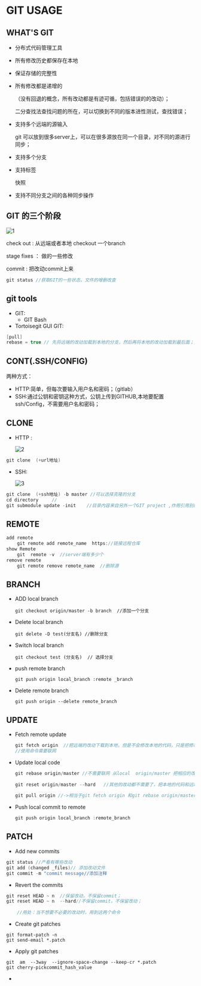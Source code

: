 # GIT USAGE 

## WHAT'S GIT 

- 分布式代码管理工具

- 所有修改历史都保存在本地

- 保证存储的完整性

- 所有修改都是递增的   

  （没有回退的概念，所有改动都是有迹可循，包括错误的的改动）；

  二分查找法查找问题的所在，可以切换到不同的版本进性测试，查找错误；

- 支持多个远端的源输入

  git 可以放到很多server上，可以在很多源放在同一个目录，对不同的源进行同步；

- 支持多个分支

- 支持标签

  快照

- 支持不同分支之间的各种同步操作

## GIT 的三个阶段

![1](C:\Users\Administrator\Desktop\GitUsage\1.png)

check out : 从远端或者本地 checkout 一个branch

stage fixes ： 做的一些修改

commit : 	把改动commit上来



```c
git status //获取GIT的一些状态，文件的增删改查
```

## git tools 

- GIT:
  - GIT Bash
- Tortoisegit GUI GIT:

```c
[pull]
rebase = true // 先将远端的改动加载到本地的分支，然后再将本地的改动加载到最后面；把自己的改动加载到历史上的最顶端
```

## CONT(.SSH/CONFIG)

两种方式： 

 - HTTP:简单，但每次要输入用户名和密码；（gitlab）
 - SSH:通过公钥和密钥这种方式，公钥上传到GITHUB,本地要配置ssh/Config，不需要用户名和密码；

## CLONE

- HTTP :

  ![2](C:\Users\Administrator\Desktop\GitUsage\2.png)

```c
git clone  (+url地址)
```

- SSH: 

  ![3](C:\Users\Administrator\Desktop\GitUsage\3.png)

```c
git clone  (+ssh地址) -b master //可以选择克隆的分支
cd directory     //
git submodule update -init    //目录内容来自另外一个GIT project ,作用引用别的project 的内容；

```

## REMOTE

```c
add remote
	git remote add remote_name  https://链接远程仓库
show Remote 
	git  remote -v  //server端有多少个
remove remote 
    git remote remove remote_name  //删除源

```

## BRANCH

- ADD local branch

  ```
  git checkout origin/master -b branch  //添加一个分支
  ```

- Delete local  branch

  ```
  git delete -D test(分支名) //删除分支
  ```

- Switch local branch

  ```
  git checkout test (分支名)  // 选择分支
  ```

- push remote branch 

  ```
  git push origin local_branch :remote _branch
  ```

- Delete remote branch

  ```
  git push origin --delete remote_branch
  ```

## UPDATE

- Fetch remote update

  ```c
  git fetch origin  //把远端的改动下载到本地，但是不会修改本地的代码，只是把修改历史下载到.git目录下，本地的代码并没有更新；
  //使用命令需要联网
  ```

- Update local code 

  ```c
  git rebase origin/master //不需要联网 从local  origin/master 把相应的改动应用到自己的local源码上
     
  git reset origin/master --hard   //其他的改动都不需要了，把本地的代码和远端的代码一致
      
  git pull origin //->相当于git fetch origin 和git rebase origin/master命令的集合
  ```

- Push local commit  to  remote

  ```c
  git push origin local_branch :remote_branch 
  ```

## PATCH

- Add new commits 

```c
git status //产看有哪些改动
git add (changed _files)// 添加改动文件
git commit -m "commit message//添加注释
```

- Revert the commits 

```c
git reset HEAD ~ n  //保留改动，不保留commit；
git reset HEAD ~ n  --hard//不保留commit，不保留改动；
    
    //用处：当不想要不必要的改动时，用到这两个命令
```

- Create git patches

```
git format-patch -n
git send-email *.patch
```

- Apply git patches

```
git  am  --3way  --ignore-space-change --keep-cr *.patch
git cherry-pickcommit_hash_value

```



- 